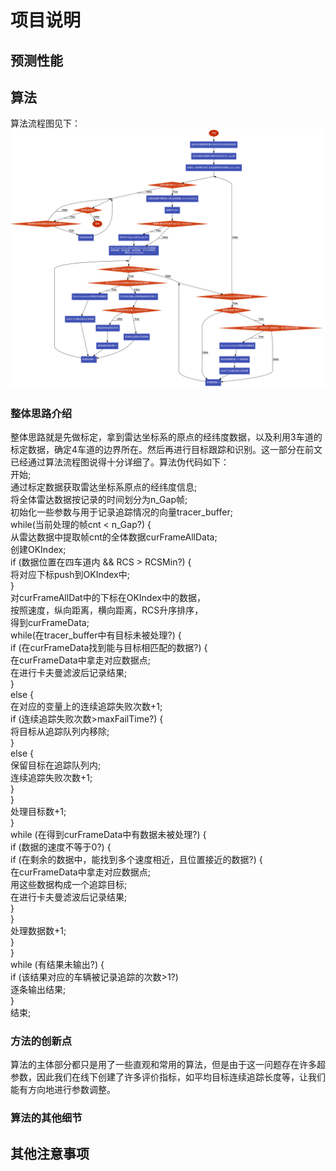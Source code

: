 # 项目说明

## 预测性能

## 算法
算法流程图见下：
<img src="https://github.com/YNG2020/Pazhou_RadarData_Track/blob/main/%E7%AE%97%E6%B3%95%E6%B5%81%E7%A8%8B.svg?sanitize=true" width="1440px">
### 整体思路介绍
整体思路就是先做标定，拿到雷达坐标系的原点的经纬度数据，以及利用3车道的标定数据，确定4车道的边界所在。然后再进行目标跟踪和识别。这一部分在前文已经通过算法流程图说得十分详细了。算法伪代码如下：<br>
开始;<br>
通过标定数据获取雷达坐标系原点的经纬度信息;<br>
将全体雷达数据按记录的时间划分为n_Gap帧;<br>
初始化一些参数与用于记录追踪情况的向量tracer_buffer;<br>
  while(当前处理的帧cnt < n_Gap?) {<br>
    从雷达数据中提取帧cnt的全体数据curFrameAllData;<br>
    创建OKIndex;<br>
    if (数据位置在四车道内 && RCS > RCSMin?) {<br>
      将对应下标push到OKIndex中;<br>
    }<br>
    对curFrameAllDat中的下标在OKIndex中的数据，<br>
    按照速度，纵向距离，横向距离，RCS升序排序，<br>
    得到curFrameData;<br>
    while(在tracer_buffer中有目标未被处理?) {<br>
      if (在curFrameData找到能与目标相匹配的数据?) {<br>
        在curFrameData中拿走对应数据点;<br>
        在进行卡夫曼滤波后记录结果;<br>
      }<br>
      else {<br>
        在对应的变量上的连续追踪失败次数+1;<br>
        if (连续追踪失败次数>maxFailTime?) {<br>
          将目标从追踪队列内移除;<br>
        }<br>
        else {<br>
          保留目标在追踪队列内;<br>
          连续追踪失败次数+1;<br>
        }<br>
      }<br>
      处理目标数+1;<br>
    }<br>
    while (在得到curFrameData中有数据未被处理?) {<br>
      if (数据的速度不等于0?) {<br>
        if (在剩余的数据中，能找到多个速度相近，且位置接近的数据?) {<br>
          在curFrameData中拿走对应数据点;<br>
          用这些数据构成一个追踪目标;<br>
          在进行卡夫曼滤波后记录结果;<br>
        }<br>
      }<br>
      处理数据数+1;<br>
    }<br>
  }<br>
while (有结果未输出?) {<br>
  if (该结果对应的车辆被记录追踪的次数>1?)<br>
    逐条输出结果;<br>
}<br>
结束;<br>

### 方法的创新点
算法的主体部分都只是用了一些直观和常用的算法，但是由于这一问题存在许多超参数，因此我们在线下创建了许多评价指标，如平均目标连续追踪长度等，让我们能有方向地进行参数调整。

### 算法的其他细节

## 其他注意事项
